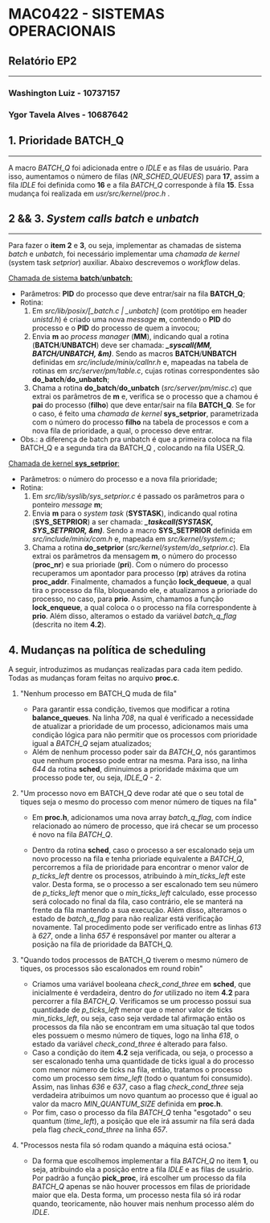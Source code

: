 # **MAC0422 - SISTEMAS OPERACIONAIS**

## Relatório EP2

------

### **Washington Luiz - 10737157**

### **Ygor Tavela Alves - 10687642**

## 1. **Prioridade BATCH_Q**

------

A macro *BATCH_Q* foi adicionada entre o *IDLE* e as filas de usuário. Para isso, aumentamos o número de filas (*NR_SCHED_QUEUES*) para **17**, assim a fila *IDLE* foi definida como **16** e a fila *BATCH_Q* corresponde à fila **15**. Essa mudança foi realizada em *usr/src/kernel/proc.h* .

## 2 && 3. ***System calls batch* e *unbatch***

------

Para fazer o **item 2** e **3**, ou seja, implementar as chamadas de sistema *batch* e *unbatch*, foi necessário implementar uma *chamada de kernel* (system task *setprior*) auxiliar. Abaixo descrevemos o *workflow* delas.

<u>Chamada de sistema **batch**/**unbatch**:</u>

- Parâmetros: **PID** do processo que deve entrar/sair na fila **BATCH_Q**;
- Rotina:
   1. Em *src/lib/posix/[_batch.c | _unbatch]* (com protótipo em header *unistd.h*) é criado uma nova *message* **m**, contendo o **PID** do processo e o **PID** do processo de quem a invocou;
   2. Envia **m** ao *process manager* (**MM**), indicando qual a rotina (**BATCH**/**UNBATCH**) deve ser chamada: ***_syscall(MM, BATCH/UNBATCH, &m)***. Sendo as macros **BATCH**/**UNBATCH** definidas em *src/include/minix/callnr.h* e, mapeadas na tabela de rotinas em *src/server/pm/table.c*, cujas rotinas correspondentes são **do_batch**/**do_unbatch**;
   3. Chama a rotina **do_batch**/**do_unbatch** (*src/server/pm/misc.c*) que extrai os parâmetros de **m** e, verifica se o processo que a chamou é **pai** do processo (**filho**) que deve entar/sair na fila **BATCH_Q**. Se for o caso, é feito uma *chamada de kernel* **sys_setprior**, parametrizada com o número do processo **filho** na tabela de processos e com a nova fila de prioridade, a qual, o processo deve entrar.
- Obs.: a diferença de batch pra unbatch é que a primeira coloca na fila BATCH_Q e a segunda tira da BATCH_Q , colocando na fila USER_Q.

<u>Chamada de kernel **sys_setprior**:</u>

- Parâmetros: o número do processo e a nova fila prioridade;
- Rotina:
  1. Em *src/lib/syslib/sys_setprior.c* é passado os parâmetros para o ponteiro *message* **m**;
  2. Envia **m** para o *system task* (**SYSTASK**), indicando qual rotina (**SYS_SETPRIOR**) a ser chamada: ***_taskcall(SYSTASK, SYS_SETPRIOR, &m)***. Sendo a macro  **SYS_SETPRIOR** definida em *src/include/minix/com.h* e, mapeada em *src/kernel/system.c*;
  3. Chama a rotina **do_setprior** (*src/kernel/system/do_setprior.c*). Ela extrai os parâmetros da mensagem **m**, o número do processo (**proc_nr**) e sua prioriade (**pri**). Com o número do processo recuperamos um apontador para processo (**rp**) atráves da rotina **proc_addr**. Finalmente, chamados a função **lock_dequeue**, a qual tira o processo da fila, bloqueando ele, e atualizamos a prioriade do processo, no caso, para **prio**. Assim, chamamos a função **lock_enqueue**, a qual coloca o o processo na fila correspondente à **prio**. Além disso, alteramos o estado da variável *batch_q_flag* (descrita no item **4.2**).

## 4. **Mudanças na política de scheduling**

A seguir, introduzimos as mudanças realizadas para cada item pedido. Todas as mudanças foram feitas no arquivo **proc.c**.

1. "Nenhum processo em BATCH_Q muda de fila"
   - Para garantir essa condição, tivemos que modificar a rotina **balance_queues**. Na linha *708*, na qual é verificado a necessidade de atualizar a prioridade de um processo, adicionamos mais uma condição lógica para não permitir que os processos com prioridade igual a *BATCH_Q* sejam atualizados;
   - Além de nenhum processo poder sair da *BATCH_Q*, nós garantimos que nenhum processo pode entrar na mesma.  Para isso,  na linha *644* da rotina **sched**, diminuimos a prioridade máxima que um processo pode ter, ou seja, *IDLE_Q - 2*. 
   
2. "Um processo novo em BATCH_Q deve rodar até que o seu total de tiques seja o mesmo do processo com menor número de tiques na fila"
   
   - Em **proc.h**, adicionamos uma nova array *batch_q_flag*, com índice relacionado ao número de processo, que irá checar se um processo é novo na fila *BATCH_Q*.
   
   - Dentro da rotina **sched**, caso o processo a ser escalonado seja um novo processo na fila e tenha prioriade equivalente a *BATCH_Q*, percorremos a fila de prioridade para encontrar o menor valor de *p_ticks_left* dentre os processos, atribuindo à *min_ticks_left* este valor. Desta forma, se o processo a ser escalonado tem seu número de *p_ticks_left* menor que o *min_ticks_left* calculado, esse processo será colocado no final da fila, caso contrário, ele se manterá na frente da fila mantendo a sua execução. Além disso, alteramos o estado de *batch_q_flag* para não realizar está verificação novamente. Tal procedimento pode ser verificado entre as linhas *613* à *627*, onde a linha *657* é responsável por manter ou alterar a posição na fila de prioridade da BATCH_Q.
   
3. "Quando todos processos de BATCH_Q tiverem o mesmo número de tiques, os processos são escalonados em round robin"
   - Criamos uma variável booleana *check_cond_three* em **sched**, que inicialmente é verdadeira, dentro do *for* utilizado no item **4.2** para percorrer a fila *BATCH_Q*. Verificamos se um processo possui sua quantidade de *p_ticks_left* menor que o menor valor de ticks *min_ticks_left*, ou seja, caso seja verdade tal afirmação então os processos da fila não se encontram em uma situação tal que todos eles possuem o mesmo número de tiques, logo na linha *618*, o estado da variável *check_cond_three* é alterado para falso.
   - Caso a condição do item **4.2** seja verificada, ou seja, o processo a ser escalonado tenha uma quantidade de ticks igual a do processo com menor número de ticks na fila, então, tratamos o processo como um processo sem *time_left* (todo o quantum foi consumido). Assim, nas linhas *636* e *637*, caso a flag *check_cond_three* seja verdadeira atribuimos um novo quantum ao processo que é igual ao valor da macro *MIN_QUANTUM_SIZE* definida em **proc.h**.
   - Por fim, caso o processo da fila *BATCH_Q* tenha "esgotado" o seu quantum (*time_left*), a posição que ele irá assumir na fila será dada pela flag *check_cond_three* na linha *657*.

4. "Processos nesta fila só rodam quando a máquina está ociosa."

   - Da forma que escolhemos implementar a fila *BATCH_Q* no item **1**, ou seja, atribuindo ela a posição entre a fila *IDLE* e as filas de usuário. Por padrão a função **pick_proc**, irá escolher um processo da fila *BATCH_Q* apenas se não houver processos em filas de prioridade maior que ela. Desta forma, um processo nesta fila só irá rodar quando, teoricamente, não houver mais nenhum processo além do *IDLE*.
